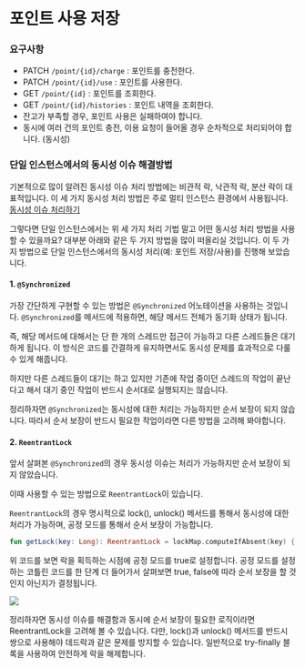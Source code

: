 # 포인트 사용 저장

### 요구사항

- PATCH  `/point/{id}/charge` : 포인트를 충전한다.
- PATCH `/point/{id}/use` : 포인트를 사용한다.
- GET `/point/{id}` : 포인트를 조회한다.
- GET `/point/{id}/histories` : 포인트 내역을 조회한다.
- 잔고가 부족할 경우, 포인트 사용은 실패하여야 합니다.
- 동시에 여러 건의 포인트 충전, 이용 요청이 들어올 경우 순차적으로 처리되어야 합니다. (동시성)

### 단일 인스턴스에서의 동시성 이슈 해결방법

기본적으로 많이 알려진 동시성 이슈 처리 방법에는 비관적 락, 낙관적 락, 분산 락이 대표적입니다.
이 세 가지 동시성 처리 방법은 주로 멀티 인스턴스 환경에서 사용됩니다. [동시성 이슈 처리하기](https://github.com/ByeonJuHwan/Concert-Ticketing/blob/main/docs/synchronicity.md)

그렇다면 단일 인스턴스에서는 위 세 가지 처리 기법 말고 어떤 동시성 처리 방법을 사용할 수 있을까요?
대부분 아래와 같은 두 가지 방법을 많이 떠올리실 것입니다. 이 두 가지 방법으로 단일 인스턴스에서의 
동시성 처리(예: 포인트 저장/사용)를 진행해 보았습니다.

#### 1. `@Synchronized`

가장 간단하게 구현할 수 있는 방법은 `@Synchronized` 어노테이션을 사용하는 것입니다.
`@Synchronized`를 메서드에 적용하면, 해당 메서드 전체가 동기화 상태가 됩니다.

즉, 해당 메서드에 대해서는 단 한 개의 스레드만 접근이 가능하고 다른 스레드들은 대기하게 됩니다.
이 방식은 코드를 간결하게 유지하면서도 동시성 문제를 효과적으로 다룰 수 있게 해줍니다.

하지만 다른 스레드들이 대기는 하고 있지만 기존에 작업 중이던 스레드의 작업이 끝난다고 해서 대기 중인 작업이
반드시 순서대로 실행되지는 않습니다.

정리하자면 `@Synchronized`는 동시성에 대한 처리는 가능하지만 순서 보장이 되지 않습니다. 
따라서 순서 보장이 반드시 필요한 작업이라면 다른 방법을 고려해 봐야합니다.

#### 2. `ReentrantLock` 

앞서 살펴본 `@Synchronized`의 경우 동시성 이슈는 처리가 가능하지만 순서 보장이 되지 않았습니다.

이때 사용할 수 있는 방법으로 `ReentrantLock`이 있습니다.

`ReentrantLock`의 경우 명시적으로 lock(), unlock() 메서드를 통해서 동시성에 대한 처리가 가능하며,
공정 모드를 통해서 순서 보장이 가능합니다.

```kotlin
fun getLock(key: Long): ReentrantLock = lockMap.computeIfAbsent(key) { ReentrantLock(true) }
```

위 코드를 보면 락을 획득하는 시점에 공정 모드를 true로 설정합니다. 공정 모드를 설정하는 코틀린 코드를
한 단계 더 들어가서 살펴보면 true, false에 따라 순서 보장을 할 것인지 아닌지가 결정됩니다.

![](https://velog.velcdn.com/images/asdcz11/post/5aa20c9e-7ec4-4383-8c17-884852aaafee/image.png)

정리하자면 동시성 이슈를 해결함과 동시에 순서 보장이 필요한 로직이라면 ReentrantLock을 고려해 볼 수 있습니다.
다만, lock()과 unlock() 메서드를 반드시 쌍으로 사용해야 데드락과 같은 문제를 방지할 수 있습니다.
일반적으로 try-finally 블록을 사용하여 안전하게 락을 해제합니다.